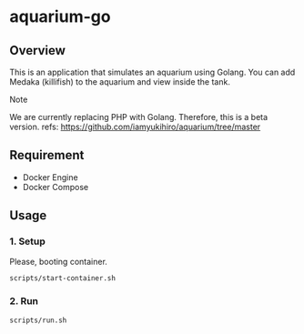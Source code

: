 # aquarium-go

## Overview

This is an application that simulates an aquarium using Golang.
You can add Medaka (killifish) to the aquarium and view inside the tank.

> [!NOTE]
> We are currently replacing PHP with Golang. Therefore, this is a beta version.
> refs: https://github.com/iamyukihiro/aquarium/tree/master

## Requirement

- Docker Engine
- Docker Compose

## Usage

### 1. Setup

Please, booting container.

```bash
scripts/start-container.sh
```

### 2. Run

```bash
scripts/run.sh
```
